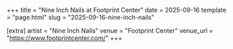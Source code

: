 +++
title = "Nine Inch Nails at Footprint Center"
date = 2025-09-16
template = "page.html"
slug = "2025-09-16-nine-inch-nails"

[extra]
artist = "Nine Inch Nails"
venue = "Footprint Center"
venue_url = "https://www.footprintcenter.com/"
+++
